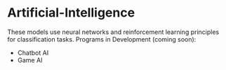 # Artificial-Intelligence
These models use neural networks and reinforcement learning principles for classification tasks.
Programs in Development (coming soon):
  - Chatbot AI
  - Game AI
